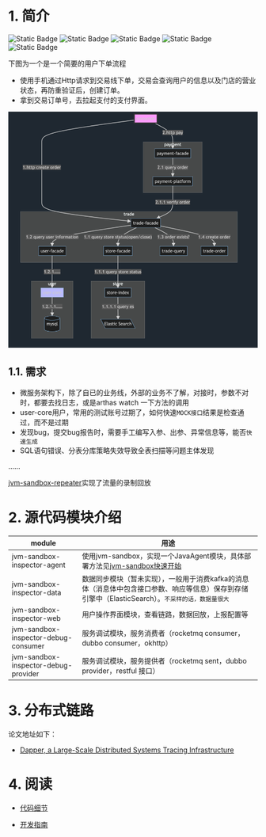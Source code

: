 # 1. 简介

![Static Badge](https://img.shields.io/badge/jvm_sandbox-1.4.0-blue)
![Static Badge](https://img.shields.io/badge/http--yellow)
![Static Badge](https://img.shields.io/badge/dubbo-3.0-red)
![Static Badge](https://img.shields.io/badge/jdbc--green)
![Static Badge](https://img.shields.io/badge/rocket-mq--green)

下图为一个是一个简要的用户下单流程

- 使用手机通过Http请求到交易线下单，交易会查询用户的信息以及门店的营业状态，再防重验证后，创建订单。
- 拿到交易订单号，去拉起支付的支付界面。

![flow.png](doc%2Fimg%2Fflow.png)

## 1.1. 需求

- 微服务架构下，除了自已的业务线，外部的业务不了解，对接时，参数不对时，都要去找日志，或是arthas watch 一下方法的调用
- user-core用户，常用的测试账号过期了，如何快速`MOCK接口`结果是检查通过，而不是过期
- 发现bug，提交bug报告时，需要手工编写入参、出参、异常信息等，能否`快速生成`
- SQL语句错误、分表分库策略失效导致全表扫描等问题主体发现

……

[jvm-sandbox-repeater](https://github.com/alibaba/jvm-sandbox-repeater)实现了流量的录制回放

# 2. 源代码模块介绍

| module                               | 用途                                                                                                                   |
|--------------------------------------|----------------------------------------------------------------------------------------------------------------------|
| jvm-sandbox-inspector-agent          | 使用jvm-sandbox，实现一个JavaAgent模块，具体部署方法见[jvm-sandbox快速开始](https://github.com/alibaba/jvm-sandbox/wiki/USER-QUICK-START) |
| jvm-sandbox-inspector-data           | 数据同步模块（暂未实现），一般用于消费kafka的消息体（消息体中包含接口参数、响应等信息）保存到存储引擎中（ElasticSearch）。`不采样的话，数据量很大`                                  |
| jvm-sandbox-inspector-web            | 用户操作界面模块，查看链路，数据回放，上报配置等                                                                                             |
| jvm-sandbox-inspector-debug-consumer | 服务调试模块，服务消费者（rocketmq consumer，dubbo consumer，okhttp）                                                                |
| jvm-sandbox-inspector-debug-provider | 服务调试模块，服务提供者（rocketmq sent，dubbo provider，restful 接口）                                                                |

# 3. 分布式链路

论文地址如下：

- [ Dapper, a Large-Scale Distributed Systems Tracing Infrastructure](https://storage.googleapis.com/gweb-research2023-media/pubtools/pdf/36356.pdf  )

# 4. 阅读

- [代码细节](doc%2Fnotes.md)

- [开发指南](doc%2Fguide.md)